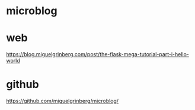 # microblog
# web
https://blog.miguelgrinberg.com/post/the-flask-mega-tutorial-part-i-hello-world
# github
https://github.com/miguelgrinberg/microblog/
